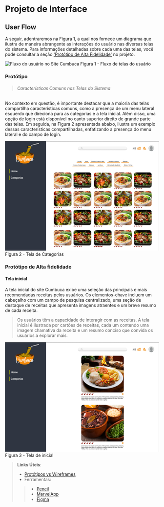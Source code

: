 
# Projeto de Interface

## User Flow

A seguir, adentraremos na Figura 1, a qual nos fornece um diagrama que ilustra de maneira abrangente as interações do usuário nas diversas telas do sistema. Para informações detalhadas sobre cada uma das telas, você pode consultar a seção <a href="https://github.com/ICEI-PUC-Minas-PMV-ADS/pmv-ads-2023-2-e1-proj-web-t1-cumbuca/blob/main/documentos/04-Projeto%20de%20Interface.md#prot%C3%B3tipo">'Protótipo de Alta Fidelidade'</a> no projeto.


![Fluxo do usuário no Site Cumbuca](https://github.com/ICEI-PUC-Minas-PMV-ADS/pmv-ads-2023-2-e1-proj-web-t1-cumbuca/blob/main/documentos/img/fluxo.png?raw=true)
Figura 1 - Fluxo de telas do usuário

### Protótipo
>###### Características Comuns nas Telas do Sistema
No contexto em questão, é importante destacar que a maioria das telas compartilha características comuns, como a presença de um menu lateral esquerdo que direciona para as categorias e a tela inicial. Além disso, uma opção de login está disponível no canto superior direito de grande parte das telas. Em seguida, na Figura 2 apresentada abaixo, ilustra um exemplo dessas características compartilhadas, enfatizando a presença do menu lateral e do campo de login.


![Tela de Categorias - Projeto Cumbuca](https://github.com/ICEI-PUC-Minas-PMV-ADS/pmv-ads-2023-2-e1-proj-web-t1-cumbuca/blob/main/documentos/img/Categorias.jpg?raw=true)
Figura 2 - Tela de Categorias

### Protótipo de Alta fidelidade
#### Tela inicial

A tela inicial do site Cumbuca exibe uma seleção das principais e mais recomendadas receitas pelos usuários. Os elementos-chave
incluem um cabeçalho com um campo de pesquisa centralizado, uma seção de destaque de receitas que apresenta imagens atraentes e um breve resumo
de cada receita. 

>Os usuários têm a capacidade de interagir com as receitas. A tela inicial é ilustrada por
cartões de receitas, cada um contendo uma imagem chamativa da receita e um resumo conciso que convida os usuários a explorar mais.


![Tela inicial - Projeto Cumbuca](https://github.com/ICEI-PUC-Minas-PMV-ADS/pmv-ads-2023-2-e1-proj-web-t1-cumbuca/blob/main/documentos/img/Tela%20Inicial.jpg?raw=true)
Figura 3 - Tela de inicial


> **Links Úteis**:
> - [Protótipos vs Wireframes](https://www.nngroup.com/videos/prototypes-vs-wireframes-ux-projects/)
>- Ferramentas:
>> - [Pencil](https://pencil.evolus.vn/)
>> - [MarvelApp](https://marvelapp.com/)
>> - [Figma](https://www.figma.com/)



